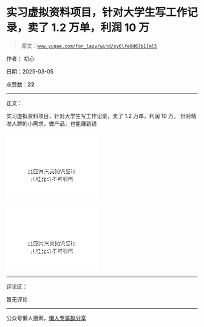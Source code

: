# 实习虚拟资料项目，针对大学生写工作记录，卖了 1.2 万单，利润 10 万

> 原文：[`www.yuque.com/for_lazy/wind/oy6lfe8d67b1lml5`](https://www.yuque.com/for_lazy/wind/oy6lfe8d67b1lml5)

作者： 初心

日期：2025-03-05

点赞数：**22**

* * *

正文：

实习虚拟资料项目，针对大学生写工作记录，卖了 1.2 万单，利润 10 万。 针对精准人群的小需求，做产品，也能赚到钱

![](img/93c3bdf1ca4db165374405c7937ba006.png "None")

![](img/dbdd041c2ebc2c9cd5b9581d64dfbfb1.png "None")

* * *

评论区：

暂无评论

* * *

公众号懒人搜索，[懒人专属群分享](https://lazybook.fun/#/blog/group)
